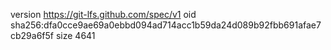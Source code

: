 version https://git-lfs.github.com/spec/v1
oid sha256:dfa0cce9ae69a0ebbd094ad714acc1b59da24d089b92fbb691afae7cb29a6f5f
size 4641
